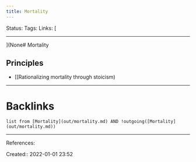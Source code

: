 ```yaml
---
title: Mortality
---
```

Status: 
Tags: 
Links: [
___
](None# Mortality
## Principles
- [[Rationalizing mortality through stoicism)
___
# Backlinks
```dataview
list from [Mortality](out/mortality.md) AND !outgoing([Mortality](out/mortality.md))
```
___
References:

Created:: 2022-01-01 23:52
